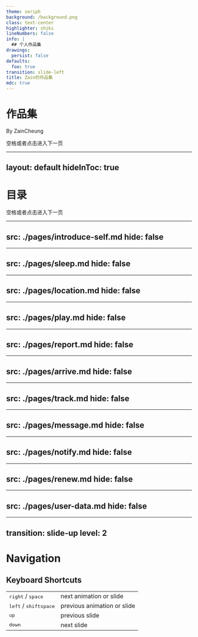 ```yaml
---
theme: seriph
background: /background.png
class: text-center
highlighter: shiki
lineNumbers: false
info: |
  ## 个人作品集
drawings:
  persist: false
defaults:
  foo: true
transition: slide-left
title: Zain的作品集
mdc: true
---
```


# 作品集

By ZainCheung

<div class="pt-12">
  <span @click="$slidev.nav.next" class="px-2 py-1 rounded cursor-pointer" hover="bg-white bg-opacity-10">
    空格或者点击进入下一页 <carbon:arrow-right class="inline"/>
  </span>
</div>

<!--
作品集
-->

---
layout: default
hideInToc: true
---

# 目录

<Toc maxDepth="1"></Toc>

<div class="pt-12">
  <span @click="$slidev.nav.next" class="px-2 py-1 rounded cursor-pointer" hover="bg-white bg-opacity-10">
    空格或者点击进入下一页 <carbon:arrow-right class="inline"/>
  </span>
</div>

<!--
导航
-->

---
src: ./pages/introduce-self.md
hide: false
---

<!--
自我介绍
-->

---
src: ./pages/sleep.md
hide: false
---
<!--
睡眠功能
-->

---
src: ./pages/location.md
hide: false
---
<!--
定位功能
-->

---
src: ./pages/play.md
hide: false
---
<!--
玩手机功能
-->

---
src: ./pages/report.md
hide: false
---
<!--
每日报告
-->

---
src: ./pages/arrive.md
hide: false
---
<!--
到达提醒
-->

---
src: ./pages/track.md
hide: false
---
<!--
轨迹
-->

---
src: ./pages/message.md
hide: false
---
<!--
系统消息
-->

---
src: ./pages/notify.md
hide: false
---
<!--
消息通知
-->

---
src: ./pages/renew.md
hide: false
---
<!--
用户续费
-->

---
src: ./pages/user-data.md
hide: false
---
<!--
用户数据分析
-->

---
transition: slide-up
level: 2
---

# Navigation

## Keyboard Shortcuts

|     |     |
| --- | --- |
| <kbd>right</kbd> / <kbd>space</kbd>| next animation or slide |
| <kbd>left</kbd>  / <kbd>shift</kbd><kbd>space</kbd> | previous animation or slide |
| <kbd>up</kbd> | previous slide |
| <kbd>down</kbd> | next slide |

